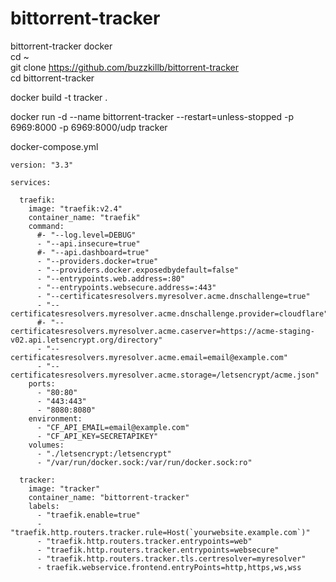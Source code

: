 # bittorrent-tracker
bittorrent-tracker docker  
cd ~  
git clone https://github.com/buzzkillb/bittorrent-tracker  
cd bittorrent-tracker 

docker build -t tracker .  

docker run -d --name bittorrent-tracker --restart=unless-stopped -p 6969:8000 -p 6969:8000/udp tracker

docker-compose.yml  

```
version: "3.3"

services:

  traefik:
    image: "traefik:v2.4"
    container_name: "traefik"
    command:
      #- "--log.level=DEBUG"
      - "--api.insecure=true"
      #- "--api.dashboard=true"
      - "--providers.docker=true"
      - "--providers.docker.exposedbydefault=false"
      - "--entrypoints.web.address=:80"
      - "--entrypoints.websecure.address=:443"
      - "--certificatesresolvers.myresolver.acme.dnschallenge=true"
      - "--certificatesresolvers.myresolver.acme.dnschallenge.provider=cloudflare"
      #- "--certificatesresolvers.myresolver.acme.caserver=https://acme-staging-v02.api.letsencrypt.org/directory"
      - "--certificatesresolvers.myresolver.acme.email=email@example.com"
      - "--certificatesresolvers.myresolver.acme.storage=/letsencrypt/acme.json"
    ports:
      - "80:80"
      - "443:443"
      - "8080:8080"
    environment:
      - "CF_API_EMAIL=email@example.com"
      - "CF_API_KEY=SECRETAPIKEY"
    volumes:
      - "./letsencrypt:/letsencrypt"
      - "/var/run/docker.sock:/var/run/docker.sock:ro"

  tracker:
    image: "tracker"
    container_name: "bittorrent-tracker"
    labels:
      - "traefik.enable=true"
      - "traefik.http.routers.tracker.rule=Host(`yourwebsite.example.com`)"
      - "traefik.http.routers.tracker.entrypoints=web"
      - "traefik.http.routers.tracker.entrypoints=websecure"
      - "traefik.http.routers.tracker.tls.certresolver=myresolver"
      - traefik.webservice.frontend.entryPoints=http,https,ws,wss
```
